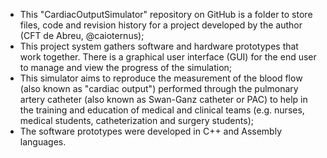 - This "CardiacOutputSimulator" repository on GitHub is a folder to store files, code and revision history for a project developed by the author (CFT de Abreu, @caioternus);
- This project system gathers software and hardware prototypes that work together. There is a graphical user interface (GUI) for the end user to manage and view the progress of the simulation;
- This simulator aims to reproduce the measurement of the blood flow (also known as "cardiac output") performed through the pulmonary artery catheter (also known as Swan-Ganz catheter or PAC) to help in the training and education of medical and clinical teams (e.g. nurses, medical students, catheterization and surgery students);
- The software prototypes were developed in C++ and Assembly languages.
